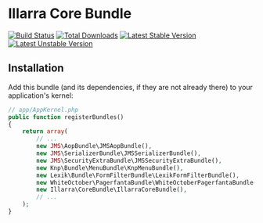 Illarra Core Bundle
===================

[![Build Status](https://secure.travis-ci.org/illarra/IllarraCoreBundle.png)](http://travis-ci.org/illarra/IllarraCoreBundle) [![Total Downloads](https://poser.pugx.org/illarra/core-bundle/d/total.png)](https://packagist.org/packages/illarra/core-bundle) [![Latest Stable Version](https://poser.pugx.org/illarra/core-bundle/version.png)](https://packagist.org/packages/illarra/core-bundle) [![Latest Unstable Version](https://poser.pugx.org/illarra/core-bundle/v/unstable.png)](https://packagist.org/packages/illarra/core-bundle)

Installation
------------

Add this bundle (and its dependencies, if they are not already there) to your application's kernel:

```php
// app/AppKernel.php
public function registerBundles()
{
    return array(
        // ...
        new JMS\AopBundle\JMSAopBundle(),
        new JMS\SerializerBundle\JMSSerializerBundle(),
        new JMS\SecurityExtraBundle\JMSSecurityExtraBundle(),
        new Knp\Bundle\MenuBundle\KnpMenuBundle(),
        new Lexik\Bundle\FormFilterBundle\LexikFormFilterBundle(),
        new WhiteOctober\PagerfantaBundle\WhiteOctoberPagerfantaBundle(),
        new Illarra\CoreBundle\IllarraCoreBundle(),
        // ...
    );
}
```
